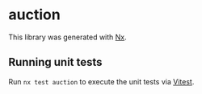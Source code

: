 # auction

This library was generated with [Nx](https://nx.dev).

## Running unit tests

Run `nx test auction` to execute the unit tests via [Vitest](https://vitest.dev/).
